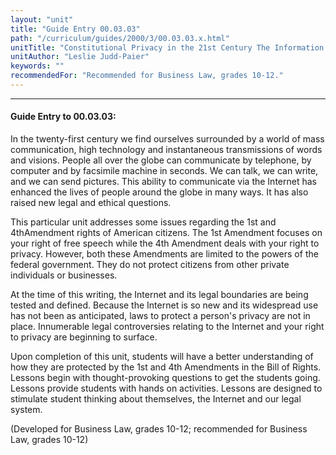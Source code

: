 ```yaml
---
layout: "unit"
title: "Guide Entry 00.03.03"
path: "/curriculum/guides/2000/3/00.03.03.x.html"
unitTitle: "Constitutional Privacy in the 21st Century The Information Highway & Your Right to Privacy"
unitAuthor: "Leslie Judd-Paier"
keywords: ""
recommendedFor: "Recommended for Business Law, grades 10-12."
---
```

<body>
<hr/>
<h4>
Guide Entry to 00.03.03:
</h4>
In the twenty-first century we find ourselves surrounded by a world of mass communication, high technology and instantaneous transmissions of words and visions.  People all over the globe can communicate by telephone, by computer and by facsimile machine in seconds.  We can talk, we can write, and we can send pictures.  This ability to communicate via the Internet has enhanced the lives of people around the globe in many ways.  It has also raised new legal and ethical questions.
<p>
This particular unit addresses some issues regarding the 1st and 4thAmendment rights of American citizens.  The 1st Amendment focuses on your right of free speech while the 4th Amendment deals with your right to privacy. However, both these Amendments are limited to the powers of the federal government.  They do not protect citizens from other private individuals or businesses.
</p>
<p>
At the time of this writing, the Internet and its legal boundaries are being tested and defined.  Because the Internet is so new and its widespread use has not been as anticipated, laws to protect a person's privacy are not in place.  Innumerable legal controversies relating to the Internet and your right to privacy are beginning to surface.
</p>
<p>
Upon completion of this unit, students will have a better understanding of how they are protected by the 1st and 4th Amendments in the Bill of Rights.  Lessons begin with thought-provoking questions to get the students going.  Lessons provide students with hands on activities.  Lessons are designed to stimulate student thinking about themselves, the Internet and our legal system.
</p>
<p>
(Developed for Business Law, grades 10-12; recommended for Business Law, grades 10-12)
</p>
</body>
